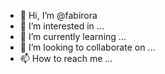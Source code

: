 - 👋 Hi, I’m @fabirora
- 👀 I’m interested in ...
- 🌱 I’m currently learning ...
- 💞️ I’m looking to collaborate on ...
- 📫 How to reach me ...

<!---
fabirora/fabirora is a ✨ special ✨ repository because its `README.md` (this file) appears on your GitHub profile.
You can click the Preview link to take a look at your changes.
--->
